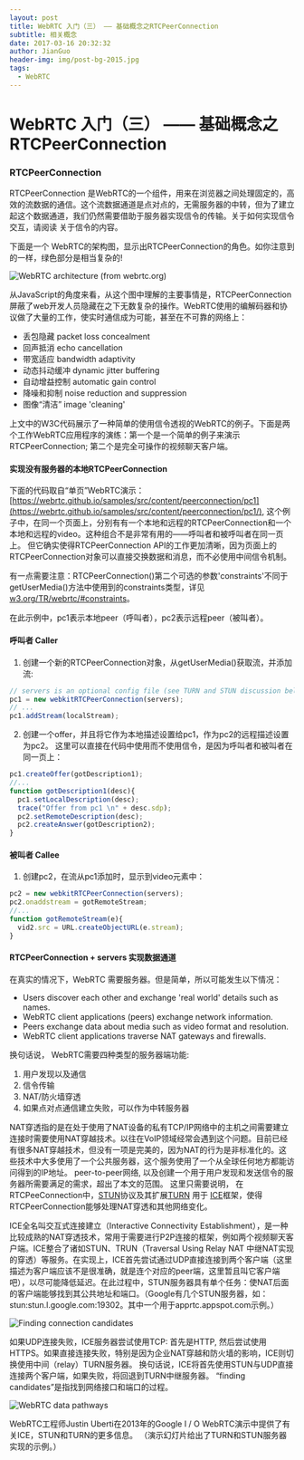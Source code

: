 ```yaml
---
layout: post
title: WebRTC 入门（三） —— 基础概念之RTCPeerConnection
subtitle: 相关概念
date: 2017-03-16 20:32:32
author: JianGuo
header-img: img/post-bg-2015.jpg
tags:
  - WebRTC
---
```


# WebRTC 入门（三） —— 基础概念之RTCPeerConnection


### RTCPeerConnection

RTCPeerConnection 是WebRTC的一个组件，用来在浏览器之间处理固定的，高效的流数据的通信。这个流数据通道是点对点的，无需服务器的中转，但为了建立起这个数据通道，我们仍然需要借助于服务器实现信令的传输。关于如何实现信令交互，请阅读 关于信令的内容。

下面是一个 WebRTC的架构图，显示出RTCPeerConnection的角色。如你注意到的一样，绿色部分是相当复杂的!

![WebRTC architecture (from webrtc.org)](https://www.html5rocks.com/en/tutorials/webrtc/basics/webrtcArchitecture.png)

从JavaScript的角度来看，从这个图中理解的主要事情是，RTCPeerConnection屏蔽了web开发人员隐藏在之下无数复杂的操作。WebRTC使用的编解码器和协议做了大量的工作，使实时通信成为可能，甚至在不可靠的网络上：

- 丢包隐藏 packet loss concealment
- 回声抵消 echo cancellation
- 带宽适应 bandwidth adaptivity
- 动态抖动缓冲 dynamic jitter buffering
- 自动增益控制 automatic gain control
- 降噪和抑制 noise reduction and suppression
- 图像“清洁” image 'cleaning'

上文中的W3C代码展示了一种简单的使用信令透视的WebRTC的例子。下面是两个工作WebRTC应用程序的演练：第一个是一个简单的例子来演示RTCPeerConnection; 第二个是完全可操作的视频聊天客户端。

#### 实现没有服务器的本地RTCPeerConnection

下面的代码取自“单页”WebRTC演示：[https://webrtc.github.io/samples/src/content/peerconnection/pc1](https://webrtc.github.io/samples/src/content/peerconnection/pc1/), 这个例子中，在同一个页面上，分别有有一个本地和远程的RTCPeerConnection和一个本地和远程的video。这种组合不是非常有用的——呼叫者和被呼叫者在同一页上。 但它确实使得RTCPeerConnection API的工作更加清晰，因为页面上的RTCPeerConnection对象可以直接交换数据和消息，而不必使用中间信令机制。

有一点需要注意：RTCPeerConnection()第二个可选的参数'constraints'不同于getUserMedia()方法中使用到的constraints类型，详见 [w3.org/TR/webrtc/#constraints](http://www.w3.org/TR/webrtc/#constraints)。

在此示例中，pc1表示本地peer（呼叫者），pc2表示远程peer（被叫者）。

#### 呼叫者 Caller
1. 创建一个新的RTCPeerConnection对象，从getUserMedia()获取流，并添加流:
```javascript
// servers is an optional config file (see TURN and STUN discussion below)
pc1 = new webkitRTCPeerConnection(servers);
// ...
pc1.addStream(localStream);
```

2. 创建一个offer，并且将它作为本地描述设置给pc1，作为pc2的远程描述设置为pc2。 这里可以直接在代码中使用而不使用信令，是因为呼叫者和被叫者在同一页上：
```javascript
pc1.createOffer(gotDescription1);
//...
function gotDescription1(desc){
  pc1.setLocalDescription(desc);
  trace("Offer from pc1 \n" + desc.sdp);
  pc2.setRemoteDescription(desc);
  pc2.createAnswer(gotDescription2);
}
```

#### 被叫者 Callee
1. 创建pc2，在流从pc1添加时，显示到video元素中：
```javascript
pc2 = new webkitRTCPeerConnection(servers);
pc2.onaddstream = gotRemoteStream;
//...
function gotRemoteStream(e){
  vid2.src = URL.createObjectURL(e.stream);
}
```

#### RTCPeerConnection + servers 实现数据通道
在真实的情况下，WebRTC 需要服务器。但是简单，所以可能发生以下情况：

- Users discover each other and exchange 'real world' details such as names.
- WebRTC client applications (peers) exchange network information.
- Peers exchange data about media such as video format and resolution.
- WebRTC client applications traverse NAT gateways and firewalls.

换句话说， WebRTC需要四种类型的服务器端功能:

1. 用户发现以及通信
2. 信令传输
3. NAT/防火墙穿透
4. 如果点对点通信建立失败，可以作为中转服务器

NAT穿透指的是在处于使用了NAT设备的私有TCP/IP网络中的主机之间需要建立连接时需要使用NAT穿越技术。以往在VoIP领域经常会遇到这个问题。目前已经有很多NAT穿越技术，但没有一项是完美的，因为NAT的行为是非标准化的。这些技术中大多使用了一个公共服务器，这个服务使用了一个从全球任何地方都能访问得到的IP地址。
peer-to-peer网络, 以及创建一个用于用户发现和发送信令的服务器所需要满足的需求，超出了本文的范围。 这里只需要说明， 在RTCPeeConnection中，[STUN](http://en.wikipedia.org/wiki/STUN)协议及其扩展[TURN](http://en.wikipedia.org/wiki/Traversal_Using_Relay_NAT) 用于 [ICE](http://en.wikipedia.org/wiki/Interactive_Connectivity_Establishment)框架，使得RTCPeerConnection能够处理NAT穿透和其他网络变化。

ICE全名叫交互式连接建立（Interactive Connectivity Establishment），是一种比较成熟的NAT穿透技术，常用于需要进行P2P连接的框架，例如两个视频聊天客户端。ICE整合了诸如STUN、TRUN（Traversal Using Relay NAT 中继NAT实现的穿透）等服务。在实现上，ICE首先尝试通过UDP直接连接到两个客户端（这里描述为客户端应该不是很准确，就是连个对应的peer端，这里暂且叫它客户端吧），以尽可能降低延迟。在此过程中，STUN服务器具有单个任务：使NAT后面的客户端能够找到其公共地址和端口。（Google有几个STUN服务器，如：stun:stun.l.google.com:19302。其中一个用于apprtc.appspot.com示例。）

![Finding connection candidates](https://www.html5rocks.com/en/tutorials/webrtc/basics/stun.png)

如果UDP连接失败，ICE服务器尝试使用TCP: 首先是HTTP, 然后尝试使用HTTPS。如果直接连接失败，特别是因为企业NAT穿越和防火墙的影响，ICE则切换使用中间（relay）TURN服务器。 换句话说，ICE将首先使用STUN与UDP直接连接两个客户端，如果失败，将回退到TURN中继服务器。 “finding candidates”是指找到网络接口和端口的过程。

![WebRTC data pathways](https://www.html5rocks.com/en/tutorials/webrtc/basics/dataPathways.png)

WebRTC工程师Justin Uberti在2013年的Google I / O WebRTC演示中提供了有关ICE，STUN和TURN的更多信息。 （演示幻灯片给出了TURN和STUN服务器实现的示例。）
